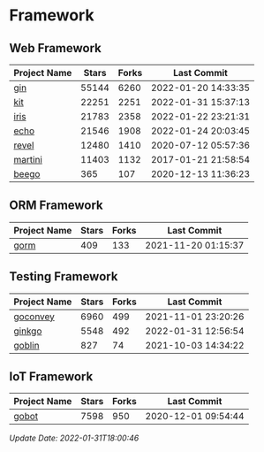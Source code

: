 # Framework

## Web Framework
| Project Name | Stars | Forks | Last Commit |
| ------------ | ----- | ----- | ----------- |
| [gin](https://github.com/gin-gonic/gin) | 55144 | 6260 | 2022-01-20 14:33:35 |
| [kit](https://github.com/go-kit/kit) | 22251 | 2251 | 2022-01-31 15:37:13 |
| [iris](https://github.com/kataras/iris) | 21783 | 2358 | 2022-01-22 23:21:31 |
| [echo](https://github.com/labstack/echo) | 21546 | 1908 | 2022-01-24 20:03:45 |
| [revel](https://github.com/revel/revel) | 12480 | 1410 | 2020-07-12 05:57:36 |
| [martini](https://github.com/go-martini/martini) | 11403 | 1132 | 2017-01-21 21:58:54 |
| [beego](https://github.com/astaxie/beego) | 365 | 107 | 2020-12-13 11:36:23 |

## ORM Framework
| Project Name | Stars | Forks | Last Commit |
| ------------ | ----- | ----- | ----------- |
| [gorm](https://github.com/jinzhu/gorm) | 409 | 133 | 2021-11-20 01:15:37 |

## Testing Framework
| Project Name | Stars | Forks | Last Commit |
| ------------ | ----- | ----- | ----------- |
| [goconvey](https://github.com/smartystreets/goconvey) | 6960 | 499 | 2021-11-01 23:20:26 |
| [ginkgo](https://github.com/onsi/ginkgo) | 5548 | 492 | 2022-01-31 12:56:54 |
| [goblin](https://github.com/franela/goblin) | 827 | 74 | 2021-10-03 14:34:22 |

## IoT Framework
| Project Name | Stars | Forks | Last Commit |
| ------------ | ----- | ----- | ----------- |
| [gobot](https://github.com/hybridgroup/gobot) | 7598 | 950 | 2020-12-01 09:54:44 |

*Update Date: 2022-01-31T18:00:46*